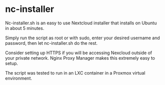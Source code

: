 # nc-installer

Nc-installer.sh is an easy to use Nextcloud installer that installs on Ubuntu in about 5 minutes.

Simply run the script as root or with sudo, enter your desired username and password, then let nc-installer.sh do the rest.

Consider setting up HTTPS if you will be accessing Nexcloud outside of your private network.
Nginx Proxy Manager makes this extremely easy to setup.

The script was tested to run in an LXC container in a Proxmox virtual environment.
